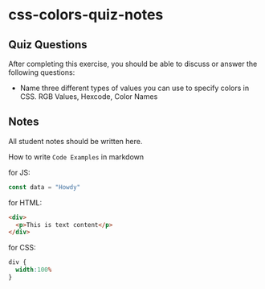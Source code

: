 # css-colors-quiz-notes

## Quiz Questions

After completing this exercise, you should be able to discuss or answer the following questions:

- Name three different types of values you can use to specify colors in CSS.
RGB Values, Hexcode, Color Names

## Notes

All student notes should be written here.


How to write `Code Examples` in markdown

for JS:
```javascript
const data = "Howdy"
```

for HTML:
```html
<div>
  <p>This is text content</p>
</div>
```

for CSS:
```css
div {
  width:100%
}
```
